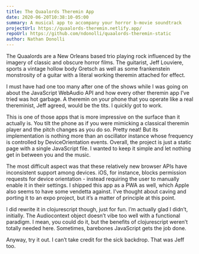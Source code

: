 ```yaml
---
title: The Quaalords Theremin App
date: 2020-06-20T10:38:10-05:00
summary: A musical app to accompany your horror b-movie soundtrack
projectUrl: https://quaalords-theremin.netlify.app/
repoUrl: https://github.com/ndonolli/quaalords-theremin-static
author: Nathan Donolli
---
```

The Quaalords are a New Orleans based trio playing rock influenced by the imagery of classic and obscure horror films.  The guitarist, Jeff Louviere, sports a vintage hollow body Gretsch as well as some frankenstein monstrosity of a guitar with a literal working theremin attached for effect.  

I must have had one too many after one of the shows while I was going on about the JavaScript WebAudio API and how every other theremin app I’ve tried was hot garbage.  A theremin on your phone that you operate like a real thereminist, Jeff agreed, would be the tits.  I quickly got to work.

This is one of those apps that is more impressive on the surface than it actually is.  You tilt the phone as if you were mimicking a classical theremin player and the pitch changes as you do so. Pretty neat! But its implementation  is nothing more than an oscillator instance whose frequency is controlled by DeviceOrientation events.  Overall, the project is just a static page with a single JavaScript file.  I wanted to keep it simple and let nothing get in between you and the music.

The most difficult aspect was that these relatively new browser APIs have inconsistent support among devices.  iOS, for instance, blocks permission requests for device orientation - instead requiring the user to manually enable it in their settings.  I shipped this app as a PWA as well, which Apple also seems to have some vendetta against.  I’ve thought about caving and porting it to an expo project, but it’s a matter of principle at this point.

I did rewrite it in clojurescript though, just for fun.  I’m actually glad I didn’t, initially.  The Audiocontext object doesn’t vibe too well with a functional paradigm.  I mean, you could do it, but the benefits of clojurescript weren’t totally needed here.  Sometimes, barebones JavaScript gets the job done.

Anyway, try it out. I can’t take credit for the sick backdrop. That was Jeff too.
